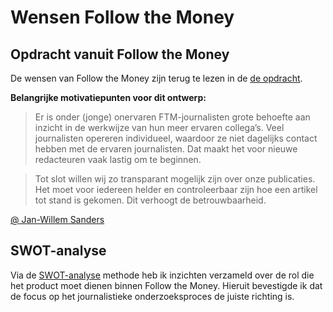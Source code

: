 # Wensen Follow the Money

## Opdracht vanuit Follow the Money
De wensen van Follow the Money zijn terug te lezen in de [de opdracht](https://app.gitbook.com/@jorik/s/project-blauwdruk/opdracht_vanuit_follow-the-money).

__Belangrijke motivatiepunten voor dit ontwerp:__
> Er is onder (jonge) onervaren FTM-journalisten grote behoefte aan inzicht in de werkwijze van hun meer ervaren collega’s. Veel journalisten opereren individueel, waardoor ze niet dagelijks contact hebben met de ervaren journalisten. Dat maakt het voor nieuwe redacteuren vaak lastig om te beginnen.

> Tot slot willen wij zo transparant mogelijk zijn over onze publicaties. Het moet voor iedereen helder en controleerbaar zijn hoe een artikel tot stand is gekomen. Dit verhoogt de betrouwbaarheid.

[@ Jan-Willem Sanders](https://www.linkedin.com/in/janwillemsanders/?originalSubdomain=nl)


## SWOT-analyse
Via de [SWOT-analyse](https://app.gitbook.com/@jorik/s/project-blauwdruk/research_methods/swot-analyse) methode heb ik inzichten verzameld over de rol die het product moet dienen binnen Follow the Money. Hieruit bevestigde ik dat de focus op het journalistieke onderzoeksproces de juiste richting is.


